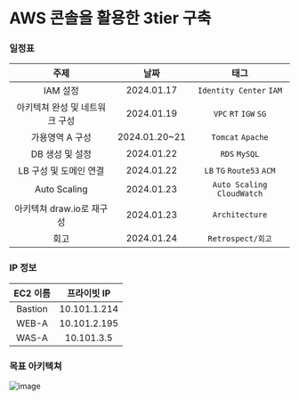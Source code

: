 # AWS 콘솔을 활용한 3tier 구축

### 일정표
|주제|날짜|태그|
|:---:|:---:|:---:|
|IAM 설정|2024.01.17|`Identity Center` `IAM`|
|아키텍쳐 완성 및 네트워크 구성|2024.01.19|`VPC` `RT` `IGW` `SG`|
|가용영역 A 구성|2024.01.20~21|`Tomcat` `Apache`|
|DB 생성 및 설정|2024.01.22|`RDS` `MySQL`|
|LB 구성 및 도메인 연결|2024.01.22|`LB` `TG` `Route53` `ACM`|
|Auto Scaling|2024.01.23|`Auto Scaling` `CloudWatch`|
|아키텍쳐 draw.io로 재구성|2024.01.23|`Architecture`|
|회고|2024.01.24|`Retrospect/회고`|

### IP 정보
|EC2 이름|프라이빗 IP|
|:---:|:---:|
|Bastion|10.101.1.214|
|WEB-A|10.101.2.195|
|WAS-A|10.101.3.5|

### 목표 아키텍쳐
![image](https://github.com/plum-king/3tier-AWS-console/assets/77599304/0758c6ca-a4a5-4899-b6dc-edc8b33d485d)
